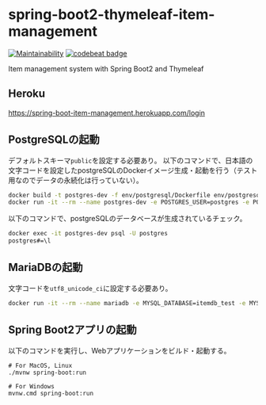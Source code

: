 # spring-boot2-thymeleaf-item-management
[![Maintainability](https://api.codeclimate.com/v1/badges/9520982bbd77a626d45f/maintainability)](https://codeclimate.com/github/Imamachi-n/spring-boot2-thymeleaf-item-management/maintainability)
[![codebeat badge](https://codebeat.co/badges/25af3bd1-fbdc-4f6a-b455-2fba931682da)](https://codebeat.co/projects/github-com-imamachi-n-spring-boot2-thymeleaf-item-management-master)

Item management system with Spring Boot2 and Thymeleaf

## Heroku
https://spring-boot-item-management.herokuapp.com/login

## PostgreSQLの起動
デフォルトスキーマ`public`を設定する必要あり。
以下のコマンドで、日本語の文字コードを設定したpostgreSQLのDockerイメージ生成・起動を行う（テスト用なのでデータの永続化は行っていない）。
```bash
docker build -t postgres-dev -f env/postgresql/Dockerfile env/postgresql/
docker run -it --rm --name postgres-dev -e POSTGRES_USER=postgres -e POSTGRES_PASSWORD=password -e POSTGRES_DB=itemdb -p 5433:5432 -d postgres-dev
```

以下のコマンドで、postgreSQLのデータベースが生成されているチェック。
```bash
docker exec -it postgres-dev psql -U postgres
postgres#=\l
```

## MariaDBの起動
文字コードを`utf8_unicode_ci`に設定する必要あり。
```bash
docker run -it --rm --name mariadb -e MYSQL_DATABASE=itemdb_test -e MYSQL_ROOT_PASSWORD=password -p 3306:3306 -d mariadb:10.3.9
```

## Spring Boot2アプリの起動
以下のコマンドを実行し、Webアプリケーションをビルド・起動する。
```
# For MacOS, Linux
./mvnw spring-boot:run

# For Windows
mvnw.cmd spring-boot:run
```
